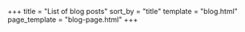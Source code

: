 +++
title = "List of blog posts"
sort_by = "title"
template = "blog.html"
page_template = "blog-page.html"
+++